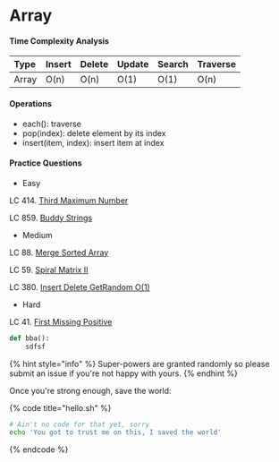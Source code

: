 # Array

#### Time Complexity Analysis

| Type | Insert | Delete | Update | Search | Traverse |
| :--- | :--- | :--- | :--- | :--- | :--- |
| Array | O\(n\) | O\(n\) | O\(1\) | O\(1\) | O\(n\) |

#### Operations

* each\(\): traverse
* pop\(index\): delete element by its index
* insert\(item, index\): insert item at index

#### Practice Questions

* Easy

LC 414. [Third Maximum Number](https://leetcode.com/problems/third-maximum-number/)

LC 859. [Buddy Strings](https://leetcode.com/problems/buddy-strings/)

* Medium

LC 88. [Merge Sorted Array](https://leetcode.com/problems/merge-sorted-array/)

LC 59. [Spiral Matrix II](https://leetcode.com/problems/spiral-matrix-ii/)

LC 380. [Insert Delete GetRandom O\(1\)](https://leetcode.com/problems/insert-delete-getrandom-o1/)

* Hard

LC 41. [First Missing Positive](https://leetcode.com/problems/first-missing-positive/) 

```python
def bba():
    sdfsf
```

{% hint style="info" %}
 Super-powers are granted randomly so please submit an issue if you're not happy with yours.
{% endhint %}

Once you're strong enough, save the world:

{% code title="hello.sh" %}
```bash
# Ain't no code for that yet, sorry
echo 'You got to trust me on this, I saved the world'
```
{% endcode %}

